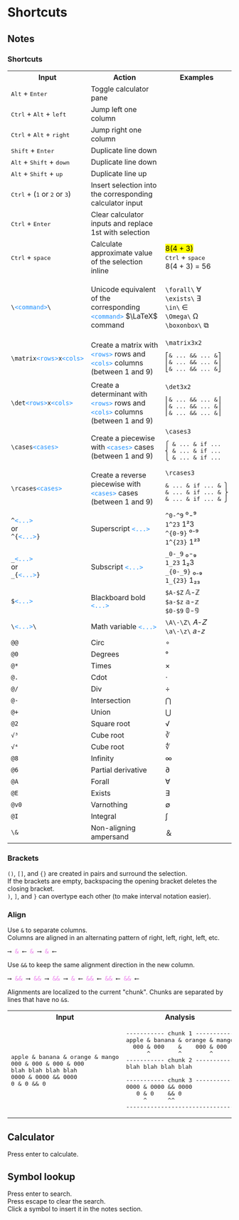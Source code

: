 # Shortcuts

## Notes

### Shortcuts

<table>
  <tr>
    <th>Input</th>
    <th>Action</th>
    <th>Examples</th>
  </tr>
  <tr>
    <td><kbd>Alt</kbd> + <kbd>Enter</kbd></td>
    <td>Toggle calculator pane</td>
    <td></td>
  </tr>
  <tr>
    <td><kbd>Ctrl</kbd> + <kbd>Alt</kbd> + <kbd>left</kbd></td>
    <td>Jump left one column</td>
    <td></td>
  </tr>
  <tr>
    <td><kbd>Ctrl</kbd> + <kbd>Alt</kbd> + <kbd>right</kbd></td>
    <td>Jump right one column</td>
    <td></td>
  </tr>
  <tr>
    <td><kbd>Shift</kbd> + <kbd>Enter</kbd></td>
    <td>Duplicate line down</td>
    <td></td>
  </tr>
  <tr>
    <td><kbd>Alt</kbd> + <kbd>Shift</kbd> + <kbd>down</kbd></td>
    <td>Duplicate line down</td>
    <td></td>
  </tr>
  <tr>
    <td><kbd>Alt</kbd> + <kbd>Shift</kbd> + <kbd>up</kbd></td>
    <td> Duplicate line up</td>
    <td></td>
  </tr>
  <tr>
    <td><kbd>Ctrl</kbd> + (<kbd>1</kbd> or <kbd>2</kbd> or <kbd>3</kbd>)</td>
    <td>Insert selection into the corresponding calculator input</td>
    <td></td>
  </tr>
  <tr>
    <td><kbd>Ctrl</kbd> + <kbd>Enter</kbd></td>
    <td>Clear calculator inputs and replace 1st with selection</td>
    <td></td>
  </tr>
  <tr>
    <td><kbd>Ctrl</kbd> + <kbd>space</kbd></td>
    <td>Calculate approximate value of the selection inline</td>
    <td>
      <mark>8(4 + 3)</mark><br/>
      <kbd>Ctrl</kbd> + <kbd>space</kbd><br/>
      8(4 + 3) = 56
    </td>
  </tr>
  <tr>
    <td><code>\<span style="color:dodgerblue">&lt;command&gt;</span>\</code></td>
    <td>
      
Unicode equivalent of the corresponding <code><span style="color:dodgerblue">&lt;command&gt;</span></code> $\LaTeX$ command
      
</td>
    <td>
      <code>\forall\</code> &forall;<br/>
      <code>\exists\</code> &exist;<br/>
      <code>\in\</code> &in;<br/>
      <code>\Omega\</code> &Omega;<br/>
      <code>\boxonbox\</code> ⧉
    </td>
  </tr>
  <tr>
    <td><code>\matrix<span style="color:dodgerblue">&lt;rows&gt;</span>x<span style="color:dodgerblue">&lt;cols&gt;</span></code></td>
    <td>Create a matrix with <code><span style="color:dodgerblue">&lt;rows&gt;</span></code> rows and <code><span style="color:dodgerblue">&lt;cols&gt;</span></code> columns (between 1 and 9)</td>
    <td><code>\matrix3x2</code><pre>
⎡& ... && ... &⎤
⎢& ... && ... &⎥
⎣& ... && ... &⎦
</pre>
    </td>
  </tr>
  <tr>
    <td><code>\det​<span style="color:dodgerblue">&lt;rows&gt;</span>x<span style="color:dodgerblue">&lt;cols&gt;</span></code></td>
    <td>Create a determinant with <code><span style="color:dodgerblue">&lt;rows&gt;</span></code> rows and <code><span style="color:dodgerblue">&lt;cols&gt;</span></code> columns (between 1 and 9)</td>
    <td><code>\det​3x2</code><pre>
⎢& ... && ... &⎥
⎢& ... && ... &⎥
⎢& ... && ... &⎥
</pre>
    </td>
  </tr>
  <tr>
    <td><code>\cases<span style="color:dodgerblue">&lt;cases&gt;</span></code></td>
    <td>Create a piecewise with <code><span style="color:dodgerblue">&lt;cases&gt;</span></code> cases (between 1 and 9)</td>
    <td><code>\cases3</code><pre>
⎧ & ... & if ...
⎨ & ... & if ...
⎩ & ... & if ...
</pre>
    </td>
  </tr>
  <tr>
    <td><code>\rcases<span style="color:dodgerblue">&lt;cases&gt;</span></code></td>
    <td>Create a reverse piecewise with <code><span style="color:dodgerblue">&lt;cases&gt;</span></code> cases (between 1 and 9)</td>
    <td><code>\rcases3</code><pre>
& ... & if ... & ⎫
& ... & if ... & ⎬
& ... & if ... & ⎭
</pre>
    </td>
  </tr>
  <tr>
    <td>
        <code>^<span style="color:dodgerblue">&lt;...&gt;</span></code><br/>
        or<br/>
        <code>^{<span style="color:dodgerblue">&lt;...&gt;</span>}</code>
    </td>
    <td>Superscript <code><span style="color:dodgerblue">&lt;...&gt;</span></code></td>
    <td>
      <code>^0-^9</code> ⁰-⁹<br/>
      <code>1^23</code> 1²3<br/>
      <code>^{0-9}</code> ⁰⁻⁹<br/>
      <code>1^{23}</code> 1²³
    </td>
  </tr>
  <tr>
    <td>
        <code>_<span style="color:dodgerblue">&lt;...&gt;</span></code><br/>
        or<br/>
        <code>_{<span style="color:dodgerblue">&lt;...&gt;</span>}</code>
    </td>
    <td>Subscript <code><span style="color:dodgerblue">&lt;...&gt;</span></code></td>
    <td>
      <code>_0-_9</code> ₀-₉<br/>
      <code>1_23</code> 1₂3<br/>
      <code>_{0-_9}</code> ₀₋₉<br/>
      <code>1_{23}</code> 1₂₃
    </td>
  </tr>
  <tr>
    <td>
        <code>$<span style="color:dodgerblue">&lt;...&gt;</span></code>
    </td>
    <td>Blackboard bold <code><span style="color:dodgerblue">&lt;...&gt;</span></code></td>
    <td>
      <code>$A-$Z</code> &Aopf;-&Zopf;<br/>
      <code>$a-$z</code> &aopf;-&zopf;<br/>
      <code>$0-$9</code> 𝟘-𝟡<br/>
    </td>
  </tr>
  <tr>
    <td>
        <code>\<span style="color:dodgerblue">&lt;...&gt;</span>\</code>
    </td>
    <td>Math variable <code><span style="color:dodgerblue">&lt;...&gt;</span></code></td>
    <td>
      <code>\A\-\Z\</code> 𝐴-𝑍<br/>
      <code>\a\-\z\</code> 𝑎-𝑧<br/>
    </td>
  </tr>
  <tr>
    <td><code>@@</code></td><td>Circ</td><td>∘</td>
  </tr>
  <tr>
    <td><code>@0</code></td><td>Degrees</td><td>°</td>
  </tr>
  <tr>
    <td><code>@*</code></td><td>Times</td><td>×</td>
  </tr>
  <tr>
    <td><code>@.</code></td><td>Cdot</td><td>⋅</td>
  </tr>
  <tr>
    <td><code>@/</code></td><td>Div</td><td>÷</td>
  </tr>
  <tr>
    <td><code>@-</code></td><td>Intersection</td><td>⋂</td>
  </tr>
  <tr>
    <td><code>@+</code></td><td>Union</td><td>⋃</td>
  </tr>
  <tr>
    <td><code>@2</code></td><td>Square root</td><td>√</td>
  </tr>
  <tr>
    <td><code>√³</code></td><td>Cube root</td><td>∛</td>
  </tr>
  <tr>
    <td><code>√⁴</code></td><td>Cube root</td><td>∜</td>
  </tr>
  <tr>
    <td><code>@8</code></td><td>Infinity</td><td>∞</td>
  </tr>
  <tr>
    <td><code>@6</code></td><td>Partial derivative</td><td>∂</td>
  </tr>
  <tr>
    <td><code>@A</code></td><td>Forall</td><td>∀</td>
  </tr>
  <tr>
    <td><code>@E</code></td><td>Exists</td><td>∃</td>
  </tr>
  <tr>
    <td><code>@v0</code></td><td>Varnothing</td><td>∅</td>
  </tr>
  <tr>
    <td><code>@I</code></td><td>Integral</td><td>∫</td>
  </tr>
  <tr><td><code>\&</code></td><td>Non-aligning ampersand</td><td>＆</td></tr>
</table>

### Brackets

`()`, `[]`, and `{}` are created in pairs and surround the selection.\
If the brackets are empty, backspacing the opening bracket deletes the closing bracket.\
`)`, `]`, and `}` can overtype each other (to make interval notation easier).

### Align

Use `&` to separate columns.\
Columns are aligned in an alternating pattern of right, left, right, left, etc.
<pre>
&longrightarrow; <span style="color:violet">&</span> &longleftarrow; <span style="color:violet">&</span> &longrightarrow; <span style="color:violet">&</span> &longleftarrow;
</pre>

Use `&&` to keep the same alignment direction in the new column.
<pre>
&longrightarrow; <span style="color:violet">&&</span> &longrightarrow; <span style="color:violet">&&</span> &longrightarrow; <span style="color:violet">&&</span> &longrightarrow; <span style="color:violet">&</span> &longleftarrow; <span style="color:violet">&&</span> &longleftarrow; <span style="color:violet">&&</span> &longleftarrow; <span style="color:violet">&&</span> &longleftarrow;
</pre>

Alignments are localized to the current "chunk". Chunks are separated by lines that have no `&`s.
<table>
  <tr>
    <th>Input</th>
    <th>Analysis</th>
    <th>Output</th>
  </tr>
  <tr>
    <td>
<pre>
apple & banana & orange & mango
000 & 000 & 000 & 000
blah blah blah blah
0000 & 0000 && 0000
0 & 0 && 0
</pre>
    </td><td>
<pre>
----------- chunk 1 -----------
apple & banana & orange & mango
  000 & 000    &    000 & 000
      ^        ^        ^
----------- chunk 2 -----------
blah blah blah blah<br/>
----------- chunk 3 -----------
0000 & 0000 && 0000
   0 & 0    && 0
     ^      ^^
-------------------------------
</pre>
    </td><td>
<pre>
apple & banana & orange & mango
  000 & 000    &    000 & 000
blah blah blah blah
0000 & 0000 && 0000
   0 & 0    && 0
</pre>
      </td>
    </tr>
</table>

## Calculator

Press enter to calculate.

## Symbol lookup

Press enter to search.\
Press escape to clear the search.\
Click a symbol to insert it in the notes section.
